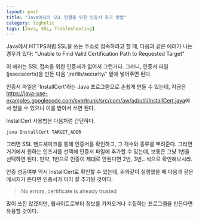```yaml
---
layout: post
title: "Java에서의 SSL 연결을 위한 인증서 추가 방법"
category: logholic
tags: [Java, SSL, Trobleshooting]
---
```


Java에서 HTTPS처럼 SSL을 쓰는 주소로 접속하려고 할 때, 다음과 같은 에러가 나는 경우가 있다: "Unable to Find Valid Certification Path to Requested Target"

이 에러는 SSL 접속을 위한 인증서가 없어서 그런거다.
그러니, 인증서 파일(jssecacerts)을 만든 다음 'jre/lib/security/' 밑에 넣어주면 된다.

인증서 파일은 'InstallCert'라는 Java 프로그램으로 손쉽게 만들 수 있는데,
지금은 <https://java-use-examples.googlecode.com/svn/trunk/src/com/aw/ad/util/InstallCert.java>에서 얻을 수 있으니 이를 받아서 쓰면 된다.

InstallCert 사용법은 다음처럼 간단하다.

~~~
java InstallCert TARGET_ADDR
~~~

그러면 SSL 핸드셰이크를 통해 인증서를 확인하고, 그 객수와 종류를 뿌려준다.
그러면 거기에서 원하는 인즈서를 선택해 인증서 파일에 추가할 수 있는데,
보통은 그냥 1번을 선택하면 된다.
만약, 1번으로 인증이 제대로 안된다면 2번, 3번.. 식으로 확인해보시라.

인증 성공여부 역시 InstallCert로 확인할 수 있는데,
위와같이 실행했을 때 다음과 같은 메시지가 뜬다면 인증서가 이미 잘 추가된 것이다.

> No errors, certificate is already trusted

많이 쓰진 않겠지만, 웹사이트로부터 정보를 가져오거나 수집하는 프로그램을 만든다면 유용할 것이다.